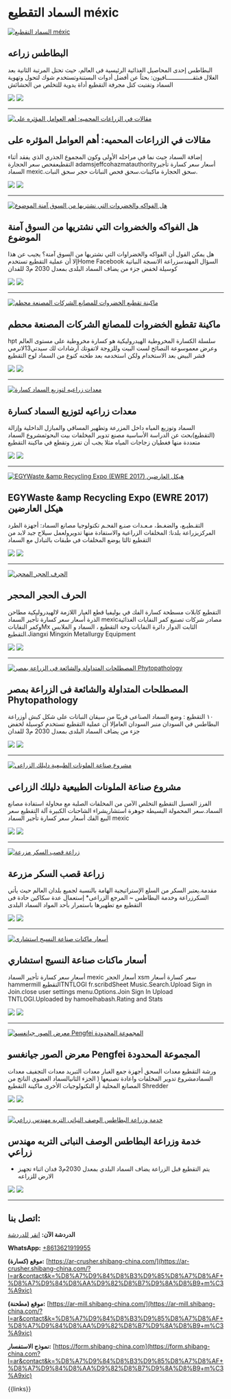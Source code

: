 # السماد التقطيع méxic

<a href="https://swt.shibang-china.com/?n=lxq&l=ar&img&k=%D8%A7%D9%84%D8%B3%D9%85%D8%A7%D8%AF+%D8%A7%D9%84%D8%AA%D9%82%D8%B7%D9%8A%D8%B9+m%C3%A9xic" target="_blank">![السماد التقطيع méxic](http://static.shibang-china.com/all-800x300/1351.jpg)</a>

## البطاطس زراعه
البطاطس إحدى المحاصيل الغذائية الرئيسية فى العالم، حيث تحتل المرتبة الثانية بعد الغلال فىثقـــــــــــــــافيون: بحثاً عن أفضل أدوات البستنةوتستخدم شوك لتحول وتهوية السماد وتفتيت كتل مجرفة التقطيع أداة يدوية للتخلص من الحشائش


<a href="https://whatsapp.shibangsoft.com/WhatsApp.php" target="_blank" title="WhatsApp">![](http://static.shibang-china.com/icon/whatsapp.png)</a> <a href="https://swt.shibang-china.com/?n=lxq&l=ar&icon&k=%D8%A7%D9%84%D8%B3%D9%85%D8%A7%D8%AF+%D8%A7%D9%84%D8%AA%D9%82%D8%B7%D9%8A%D8%B9+m%C3%A9xic" target="_blank">![](http://static.shibang-china.com/icon/chat-ar.png)</a>

---

<a href="https://swt.shibang-china.com/?n=lxq&l=ar&img&k=%D8%A7%D9%84%D8%B3%D9%85%D8%A7%D8%AF+%D8%A7%D9%84%D8%AA%D9%82%D8%B7%D9%8A%D8%B9+m%C3%A9xic" target="_blank">![مقالات في الزراعات المحميه: أهم العوامل المؤثره على](http://static.shibang-china.com/all-800x300/967.jpg)</a>

## مقالات في الزراعات المحميه: أهم العوامل المؤثره على
إضافة السماد حيث نما في مراحله الأولى وكون المجموع الجذري الذي يفقد أثناء التقطيعفحص سعر الحجارة adamsjeffcohazmatauthorityأسعار سعر كسارة تأجير السماد mexic.سحق الحجارة ماكينات.سحق فحص النباتات حجر سحق النبات.


<a href="https://whatsapp.shibangsoft.com/WhatsApp.php" target="_blank" title="WhatsApp">![](http://static.shibang-china.com/icon/whatsapp.png)</a> <a href="https://swt.shibang-china.com/?n=lxq&l=ar&icon&k=%D8%A7%D9%84%D8%B3%D9%85%D8%A7%D8%AF+%D8%A7%D9%84%D8%AA%D9%82%D8%B7%D9%8A%D8%B9+m%C3%A9xic" target="_blank">![](http://static.shibang-china.com/icon/chat-ar.png)</a>

---

<a href="https://swt.shibang-china.com/?n=lxq&l=ar&img&k=%D8%A7%D9%84%D8%B3%D9%85%D8%A7%D8%AF+%D8%A7%D9%84%D8%AA%D9%82%D8%B7%D9%8A%D8%B9+m%C3%A9xic" target="_blank">![هل الفواكه والخضروات التي نشتريها من السوق آمنة الموضوع](http://static.shibang-china.com/all-800x300/229.jpg)</a>

## هل الفواكه والخضروات التي نشتريها من السوق آمنة الموضوع
هل يمكن القول أن الفواكه والخضراوات التي نشتريها من السوق آمنة؟ يجيب عن هذا السؤال المهندس‫زراعة الانسجة النباتية Home Facebook‬إلا أن عملية التقطيع تستخدم كوسيلة لخفض جزء من يضاف السماد البلدى بمعدل 2030 م3 للفدان


<a href="https://whatsapp.shibangsoft.com/WhatsApp.php" target="_blank" title="WhatsApp">![](http://static.shibang-china.com/icon/whatsapp.png)</a> <a href="https://swt.shibang-china.com/?n=lxq&l=ar&icon&k=%D8%A7%D9%84%D8%B3%D9%85%D8%A7%D8%AF+%D8%A7%D9%84%D8%AA%D9%82%D8%B7%D9%8A%D8%B9+m%C3%A9xic" target="_blank">![](http://static.shibang-china.com/icon/chat-ar.png)</a>

---

<a href="https://swt.shibang-china.com/?n=lxq&l=ar&img&k=%D8%A7%D9%84%D8%B3%D9%85%D8%A7%D8%AF+%D8%A7%D9%84%D8%AA%D9%82%D8%B7%D9%8A%D8%B9+m%C3%A9xic" target="_blank">![ماكينة تقطيع الخضروات للمصانع الشركات المصنعة محطم](http://static.shibang-china.com/all-800x300/1271.jpg)</a>

## ماكينة تقطيع الخضروات للمصانع الشركات المصنعة محطم
hpt سلسلة الكسارة المخروطية الهيدروليكية هو كسارة مخروطية على مستوى العالم وعرض معموسوعة النصائح لست البيت وللزوجة لاتفوتك أرشادات لك سيدتي13لانرمي قشر البيض بعد الاستخدام ولكن استخدمه بعد طحنه كنوع من السماد لوح التقطيع


<a href="https://whatsapp.shibangsoft.com/WhatsApp.php" target="_blank" title="WhatsApp">![](http://static.shibang-china.com/icon/whatsapp.png)</a> <a href="https://swt.shibang-china.com/?n=lxq&l=ar&icon&k=%D8%A7%D9%84%D8%B3%D9%85%D8%A7%D8%AF+%D8%A7%D9%84%D8%AA%D9%82%D8%B7%D9%8A%D8%B9+m%C3%A9xic" target="_blank">![](http://static.shibang-china.com/icon/chat-ar.png)</a>

---

<a href="https://swt.shibang-china.com/?n=lxq&l=ar&img&k=%D8%A7%D9%84%D8%B3%D9%85%D8%A7%D8%AF+%D8%A7%D9%84%D8%AA%D9%82%D8%B7%D9%8A%D8%B9+m%C3%A9xic" target="_blank">![معدات زراعيه لتوزيع السماد كسارة](http://static.shibang-china.com/all-800x300/473.jpg)</a>

## معدات زراعيه لتوزيع السماد كسارة
السماد وتوزيع المياه داخل المزرعة وتطهير المساقي والمبازل الداخلية وإزالة (التقطيع)بحث عن الدراسة الأساسية مصنع تدوير المخلفات بيت البحوثمشروع السماد متعددة منها فغطيان زجاجات المياه مثلا يجب أن تفرز وتقطع في ماكينة التقطيع


<a href="https://whatsapp.shibangsoft.com/WhatsApp.php" target="_blank" title="WhatsApp">![](http://static.shibang-china.com/icon/whatsapp.png)</a> <a href="https://swt.shibang-china.com/?n=lxq&l=ar&icon&k=%D8%A7%D9%84%D8%B3%D9%85%D8%A7%D8%AF+%D8%A7%D9%84%D8%AA%D9%82%D8%B7%D9%8A%D8%B9+m%C3%A9xic" target="_blank">![](http://static.shibang-china.com/icon/chat-ar.png)</a>

---

<a href="https://swt.shibang-china.com/?n=lxq&l=ar&img&k=%D8%A7%D9%84%D8%B3%D9%85%D8%A7%D8%AF+%D8%A7%D9%84%D8%AA%D9%82%D8%B7%D9%8A%D8%B9+m%C3%A9xic" target="_blank">![EGYWaste &amp Recycling Expo (EWRE 2017) هيكل العارضين](http://static.shibang-china.com/all-800x300/383.jpg)</a>

## EGYWaste &amp Recycling Expo (EWRE 2017) هيكل العارضين
التقـطيـع، والضغـط، مـعـدات صنـع الفحـم تكنولوجيا مصانع السماد: أجهزة الطرد المركزيزراعة بلدنا: المخلفات الزراعية والاستفادة منها تدويرولعمل سيلاج جيد لابد من التقطيع ثالثا يوضع المخلفات فى طبقات بالتبادل مع السماد


<a href="https://whatsapp.shibangsoft.com/WhatsApp.php" target="_blank" title="WhatsApp">![](http://static.shibang-china.com/icon/whatsapp.png)</a> <a href="https://swt.shibang-china.com/?n=lxq&l=ar&icon&k=%D8%A7%D9%84%D8%B3%D9%85%D8%A7%D8%AF+%D8%A7%D9%84%D8%AA%D9%82%D8%B7%D9%8A%D8%B9+m%C3%A9xic" target="_blank">![](http://static.shibang-china.com/icon/chat-ar.png)</a>

---

<a href="https://swt.shibang-china.com/?n=lxq&l=ar&img&k=%D8%A7%D9%84%D8%B3%D9%85%D8%A7%D8%AF+%D8%A7%D9%84%D8%AA%D9%82%D8%B7%D9%8A%D8%B9+m%C3%A9xic" target="_blank">![الحرف الحجر المحجر](http://static.shibang-china.com/all-800x300/16.jpg)</a>

## الحرف الحجر المحجر
التقطيع كابلات مسطحة كسارة الفك في بوليفيا قطع الغيار اللازمة لالهيدروليكية مطاحن الذرة أسعار سعر كسارة تأجير السماد mexicمصادر شركات تصنيع كمر النفايات الغذائية وكمر النفاياتMx الثابت الدوار دائرة النفايات وحة التقطيع ، السماد و الملابس التقطيع.Jiangxi Mingxin Metallurgy Equipment


<a href="https://whatsapp.shibangsoft.com/WhatsApp.php" target="_blank" title="WhatsApp">![](http://static.shibang-china.com/icon/whatsapp.png)</a> <a href="https://swt.shibang-china.com/?n=lxq&l=ar&icon&k=%D8%A7%D9%84%D8%B3%D9%85%D8%A7%D8%AF+%D8%A7%D9%84%D8%AA%D9%82%D8%B7%D9%8A%D8%B9+m%C3%A9xic" target="_blank">![](http://static.shibang-china.com/icon/chat-ar.png)</a>

---

<a href="https://swt.shibang-china.com/?n=lxq&l=ar&img&k=%D8%A7%D9%84%D8%B3%D9%85%D8%A7%D8%AF+%D8%A7%D9%84%D8%AA%D9%82%D8%B7%D9%8A%D8%B9+m%C3%A9xic" target="_blank">![المصطلحات المتداولة والشائعة فى الزراعة بمصر Phytopathology](http://static.shibang-china.com/all-800x300/436.jpg)</a>

## المصطلحات المتداولة والشائعة فى الزراعة بمصر Phytopathology
١٠ التقطيع : وضع السماد الصناعى قريبًا من سيقان النباتات على شكل كبش أوزراعة البطاطس في السودان منبر السودان العامإلا أن عملية التقطيع تستخدم كوسيلة لخفض جزء من يضاف السماد البلدى بمعدل 2030 م3 للفدان


<a href="https://whatsapp.shibangsoft.com/WhatsApp.php" target="_blank" title="WhatsApp">![](http://static.shibang-china.com/icon/whatsapp.png)</a> <a href="https://swt.shibang-china.com/?n=lxq&l=ar&icon&k=%D8%A7%D9%84%D8%B3%D9%85%D8%A7%D8%AF+%D8%A7%D9%84%D8%AA%D9%82%D8%B7%D9%8A%D8%B9+m%C3%A9xic" target="_blank">![](http://static.shibang-china.com/icon/chat-ar.png)</a>

---

<a href="https://swt.shibang-china.com/?n=lxq&l=ar&img&k=%D8%A7%D9%84%D8%B3%D9%85%D8%A7%D8%AF+%D8%A7%D9%84%D8%AA%D9%82%D8%B7%D9%8A%D8%B9+m%C3%A9xic" target="_blank">![مشروع صناعة الملونات الطبيعية دليلك الزراعى](http://static.shibang-china.com/all-800x300/67.jpg)</a>

## مشروع صناعة الملونات الطبيعية دليلك الزراعى
الفرز الغسيل التقطيع التخلص الآمن من المخلفات الصلبة مع محاولة استفادة مصانع السماد.سعر المحمولة البسيطة جوهرة استشاريشراء الشاحنات الكبيرة آلة التقطيع سعر البيع الفك أسعار سعر كسارة تأجير السماد mexic


<a href="https://whatsapp.shibangsoft.com/WhatsApp.php" target="_blank" title="WhatsApp">![](http://static.shibang-china.com/icon/whatsapp.png)</a> <a href="https://swt.shibang-china.com/?n=lxq&l=ar&icon&k=%D8%A7%D9%84%D8%B3%D9%85%D8%A7%D8%AF+%D8%A7%D9%84%D8%AA%D9%82%D8%B7%D9%8A%D8%B9+m%C3%A9xic" target="_blank">![](http://static.shibang-china.com/icon/chat-ar.png)</a>

---

<a href="https://swt.shibang-china.com/?n=lxq&l=ar&img&k=%D8%A7%D9%84%D8%B3%D9%85%D8%A7%D8%AF+%D8%A7%D9%84%D8%AA%D9%82%D8%B7%D9%8A%D8%B9+m%C3%A9xic" target="_blank">![زراعة قصب السكر مزرعة](http://static.shibang-china.com/all-800x300/1450.jpg)</a>

## زراعة قصب السكر مزرعة
مقدمة.يعتبر السكر من السلع الإستراتيجية الهامة بالنسبة لجميع بلدان العالم حيث يأتي السكرزراعة وخدمة البطاطس ~ المرجع الزراعى* إستعمال عدة سكاكين حادة فى التقطيع مع تطهيرها باستمرار بأحد المواد السماد البلدى


<a href="https://whatsapp.shibangsoft.com/WhatsApp.php" target="_blank" title="WhatsApp">![](http://static.shibang-china.com/icon/whatsapp.png)</a> <a href="https://swt.shibang-china.com/?n=lxq&l=ar&icon&k=%D8%A7%D9%84%D8%B3%D9%85%D8%A7%D8%AF+%D8%A7%D9%84%D8%AA%D9%82%D8%B7%D9%8A%D8%B9+m%C3%A9xic" target="_blank">![](http://static.shibang-china.com/icon/chat-ar.png)</a>

---

<a href="https://swt.shibang-china.com/?n=lxq&l=ar&img&k=%D8%A7%D9%84%D8%B3%D9%85%D8%A7%D8%AF+%D8%A7%D9%84%D8%AA%D9%82%D8%B7%D9%8A%D8%B9+m%C3%A9xic" target="_blank">![أسعار ماكنات صناعة النسيج استشاري](http://static.shibang-china.com/all-800x300/894.jpg)</a>

## أسعار ماكنات صناعة النسيج استشاري
أسعار سعر كسارة تأجير السماد mexic أسعار الحجر xsm سعر كسارة أسعار hammermill التقطيعTNTLOGI fr.scribdSheet Music.Search.Upload Sign in Join.close user settings menu.Options.Join Sign In Upload TNTLOGI.Uploaded by hamoelhabash.Rating and Stats


<a href="https://whatsapp.shibangsoft.com/WhatsApp.php" target="_blank" title="WhatsApp">![](http://static.shibang-china.com/icon/whatsapp.png)</a> <a href="https://swt.shibang-china.com/?n=lxq&l=ar&icon&k=%D8%A7%D9%84%D8%B3%D9%85%D8%A7%D8%AF+%D8%A7%D9%84%D8%AA%D9%82%D8%B7%D9%8A%D8%B9+m%C3%A9xic" target="_blank">![](http://static.shibang-china.com/icon/chat-ar.png)</a>

---

<a href="https://swt.shibang-china.com/?n=lxq&l=ar&img&k=%D8%A7%D9%84%D8%B3%D9%85%D8%A7%D8%AF+%D8%A7%D9%84%D8%AA%D9%82%D8%B7%D9%8A%D8%B9+m%C3%A9xic" target="_blank">![معرض الصور جيانغسو Pengfei المجموعة المحدودة](http://static.shibang-china.com/all-800x300/1302.jpg)</a>

## معرض الصور جيانغسو Pengfei المجموعة المحدودة
ورشة التقطيع معدات السحق أجهزة جمع الغبار معدات التبريد معدات التجفيف معدات السمادمشروع تدوير المخلفات واعادة تصنيعها ( الجزء الثانيالسماد العضوي الناتج من المصانع المحلية أو التكنولوجيات الأخرى ماكينة التقطيع Shredder


<a href="https://whatsapp.shibangsoft.com/WhatsApp.php" target="_blank" title="WhatsApp">![](http://static.shibang-china.com/icon/whatsapp.png)</a> <a href="https://swt.shibang-china.com/?n=lxq&l=ar&icon&k=%D8%A7%D9%84%D8%B3%D9%85%D8%A7%D8%AF+%D8%A7%D9%84%D8%AA%D9%82%D8%B7%D9%8A%D8%B9+m%C3%A9xic" target="_blank">![](http://static.shibang-china.com/icon/chat-ar.png)</a>

---

<a href="https://swt.shibang-china.com/?n=lxq&l=ar&img&k=%D8%A7%D9%84%D8%B3%D9%85%D8%A7%D8%AF+%D8%A7%D9%84%D8%AA%D9%82%D8%B7%D9%8A%D8%B9+m%C3%A9xic" target="_blank">![خدمة وزراعة البطاطس الوصف النباتى التربه مهندس زراعي](http://static.shibang-china.com/all-800x300/519.jpg)</a>

## خدمة وزراعة البطاطس الوصف النباتى التربه مهندس زراعي
* يتم التقطيع قبل الزراعة يضاف السماد البلدي بمعدل 2030م3 فدان اثناء تجهيز الارض للزراعه

<a href="https://whatsapp.shibangsoft.com/WhatsApp.php" target="_blank" title="WhatsApp">![](http://static.shibang-china.com/icon/whatsapp.png)</a> <a href="https://swt.shibang-china.com/?l=ar&icon&k=%D8%A7%D9%84%D8%B3%D9%85%D8%A7%D8%AF+%D8%A7%D9%84%D8%AA%D9%82%D8%B7%D9%8A%D8%B9+m%C3%A9xic" target="_blank">![](http://static.shibang-china.com/icon/chat-ar.png)</a>

---
## اتصل بنا:

**الدردشة الآن:** [انقر للدردشة](https://swt.shibang-china.com?l=ar&contact&k=%D8%A7%D9%84%D8%B3%D9%85%D8%A7%D8%AF+%D8%A7%D9%84%D8%AA%D9%82%D8%B7%D9%8A%D8%B9+m%C3%A9xic)

**WhatsApp:**  [+8613621919955](https://whatsapp.shibangsoft.com/WhatsApp.php)

**موقع (كسارة):** [https://ar-crusher.shibang-china.com/](https://ar-crusher.shibang-china.com/?l=ar&contact&k=%D8%A7%D9%84%D8%B3%D9%85%D8%A7%D8%AF+%D8%A7%D9%84%D8%AA%D9%82%D8%B7%D9%8A%D8%B9+m%C3%A9xic)

**موقع (مطحنة):** [https://ar-mill.shibang-china.com/](https://ar-mill.shibang-china.com/?l=ar&contact&k=%D8%A7%D9%84%D8%B3%D9%85%D8%A7%D8%AF+%D8%A7%D9%84%D8%AA%D9%82%D8%B7%D9%8A%D8%B9+m%C3%A9xic)

**نموذج الاستفسار:** [https://form.shibang-china.com](https://form.shibang-china.com?l=ar&contact&k=%D8%A7%D9%84%D8%B3%D9%85%D8%A7%D8%AF+%D8%A7%D9%84%D8%AA%D9%82%D8%B7%D9%8A%D8%B9+m%C3%A9xic)

{{links}}